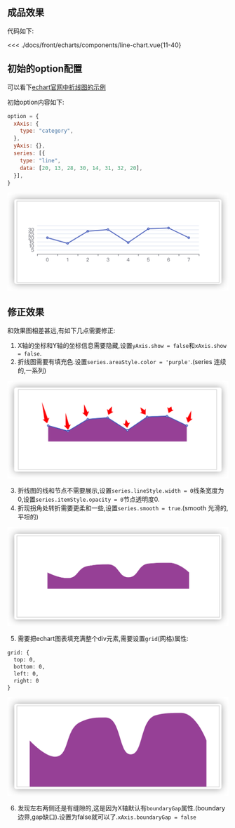 ## 成品效果

<template>
  <dome1 ></dome1>
</template>

<script>
import dome1 from './components/line-chart'
export default {
  components: {
    dome1
  }
}
</script>

代码如下:

<<< ./docs/front/echarts/components/line-chart.vue{11-40}


## 初始的option配置

可以看下[echart官网中折线图的示例](https://echarts.apache.org/examples/zh/editor.html?c=line-simple&lang=js)

初始option内容如下:
```js
option = {
  xAxis: {
    type: "category",
  },
  yAxis: {},
  series: [{
    type: "line",
    data: [20, 13, 28, 30, 14, 31, 32, 20],
  }],
}
```
<img src="./img/demo1-1.png">

## 修正效果

和效果图相差甚远,有如下几点需要修正:
1. X轴的坐标和Y轴的坐标信息需要隐藏,设置`yAxis.show = false`和`xAxis.show = false`.
2. 折线图需要有填充色.设置`series.areaStyle.color = 'purple'`.(series 连续的,一系列)
<img src="./img/demo1-2.png">

3. 折线图的线和节点不需要展示,设置`series.lineStyle.width = 0`线条宽度为0,设置`series.itemStyle.opacity = 0`节点透明度0.
4. 折现拐角处转折需要更柔和一些,设置`series.smooth = true`.(smooth 光滑的,平坦的)
<img src="./img/demo1-3.png">

5. 需要把echart图表填充满整个div元素,需要设置`grid`(网格)属性:
```
grid: {
  top: 0,
  bottom: 0,
  left: 0,
  right: 0
}
```
<img src="./img/demo1-4.png">

6. 发现左右两侧还是有缝隙的,这是因为X轴默认有`boundaryGap`属性.(boundary边界,gap缺口).设置为false就可以了.`xAxis.boundaryGap = false`